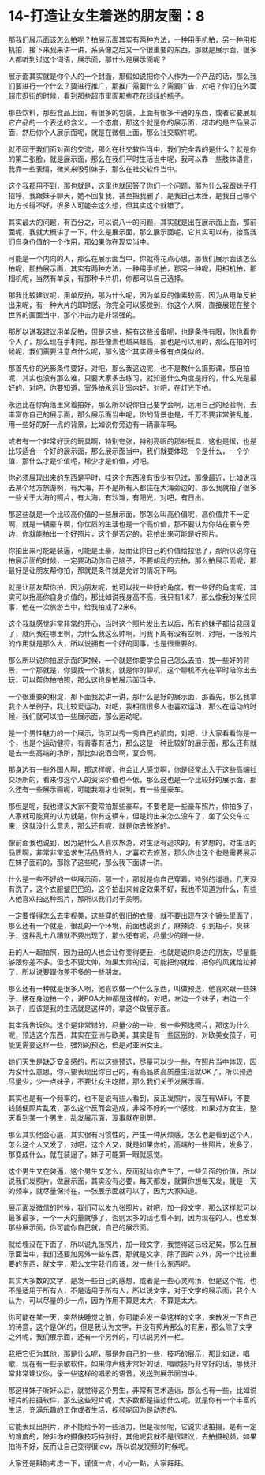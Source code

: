# 14-打造让女生着迷的朋友圈：8

那我们展示面该怎么拍呢？拍展示面其实有两种方法，一种用手机拍，另一种用相机拍，接下来我来讲一讲，系头像之后又一个很重要的东西，那就是展示面，很多人都听到过这个词语，展示面，那什么是展示面呢？

展示面其实就是你个人的一个封面，那假如说把你个人作为一个产品的话，那么我们要进行一个什么？要进行推广，那推广需要什么？需要广告，对吧？你们在外面超市逛街的时候，看到那些超市里面那些花花绿绿的瓶子。

那些饮料，那些食品上面，有很多的包装，上面有很多卡通的东西，或者它要展现它产品的一个表达的含义，一个态度，那这个就是你的展示面，超市的是产品展示面，然后你个人展示面呢，就是在微信上面，那么社交软件呢。

就不同于我们面对面的交流，那么在社交软件当中，我们完全靠的是什么？就是你的第二张脸，就是展示面，那么在我们平时生活当中呢，我可以靠一些肢体语言，我靠一些表情，微笑来吸引妹子，那么在社交软件当中。

这个我都用不到，那也就是，这里也就回答了你们一个问题，那为什么我跟妹子打招呼，我跟妹子聊天，她不回复我，甚至把我删了，是我自己太挫，是我自己哪个地方长得不好，很多人可能会这么想，但其实这个就错了。

其实最大的问题，有百分之，可以说八十的问题，其实就是出在展示面上面，那前面呢，我就大概讲了一下，什么是展示面，那么展示面呢，它其实可以有，抬高我们自身价值的一个作用，那如果你在现实当中。

可能是一个内向的人，那么在展示面当中，你就得花点心思，那我们展示面该怎么拍呢，那拍展示面，其实有两种方法，一种用手机拍，那另一种呢，用相机拍，那相机呢，当然有单反，有那种卡片机，你都可以自己选择。

那我比较建议呢，用单反拍，那为什么呢，因为单反的像素较高，因为从用单反拍出来呢，有一种大片的即时感，你完全可以感觉到，你这个人啊，直接展现在整个世界的画面当中，那个冲击力是非常强的。

那所以说我建议用单反拍，但是这些，拥有这些设备呢，也是条件有限，你也看你个人了，那么现在手机呢，那些像素也越来越高，那也是可以用的，那么在拍的时候呢，我们需要注意点什么呢，那么这个其实跟头像有点类似的。

那首先你的光影条件要好，对吧，那么我这边呢，也不是教什么摄影课，那自拍呢，其实也没有那么难，只要大家多去练习，就知道什么角度是好的，什么光是最好的，对吧，你要知道，室外拍永远比室内好，对吧，在灯光下拍。

永远比在你角落里窝着拍好，那么所以说你自己要学会啊，运用自己的经验啊，去丰富你自己的展示面，那么展示面当中呢，你的背景也是，千万不要非常脏乱差，用一些好的好一点的背景，比如说你旁边有一辆豪车啊。

或者有一个非常好玩的玩具啊，特别夸张，特别亮眼的那些玩具，这也是很，也是比较适合一个好的展示面，那么展示面当中，我们就要体现一个是什么，一个价值，那什么才是价值呢，稀少才是价值，对吧。

你必须展现出来的东西是平时，哇这个东西没有很少有见过，那像最近，比如说我去某个地方旅游啊，有大海，并不是所有人都住在大海旁边的，那么我就拍了很多一些关于大海的照片，有大海，有沙滩，有阳光，对吧，有日出。

那这些就是一个比较高价值的一些展示面，那怎么叫高价值呢，高价值并不一定啊，就是一辆豪车啊，你优质的生活也是一个高价值，那不要认为你站在豪车旁边，你就能拍出一个好照片，这个是否定的，我拍出来可能是好照片。

你拍出来可能是装逼，可能是土豪，反而让你自己的价值给拉低了，那所以说你在拍展示面的时候，一定要动动你自己脑子，不要胡乱的去拍，那么拍展示面呢，那最好是让朋友帮你拍，那就是条件就是允许的情况下啊。

就是让朋友帮你拍，因为朋友呢，他可以找一些好的角度，有一些好的角度呢，其实可以抬高你自身价值的，那比如说我身高不高，我只有1米7，那么像我的某位同事，他在一次旅游当中，给我拍成了2米6。

这个我就感觉非常非常的开心，当时这个照片发出去以后，所有的妹子都给我回复了，就问我在哪里啊，为什么我这么帅啊，问我下周有没有空啊，对吧，一张照片的作用就是那么大，所以说拥有一个好的同事，也是很重要的。

那么所以说你拍展示面的时候，一个就是你要学会自己怎么去拍，找一些好的背景，一个那就是，你要找一个朋友，就是你的聊机，这个聊机不光在平时陪你出去玩，可以帮你拍拍照，那么这也是拍展示面当中。

一个很重要的积淀，那下面我就讲一讲，那什么是好的展示面，那首先，那么我拿我个人举例子，我比较爱运动，对吧，我相信很多人也喜欢运动，那么在运动的时候，我们就可以拍一些展示面，那么运动呢。

是一个男性魅力的一个展示，你可以秀一秀自己的肌肉，对吧，让大家看看你是一个，也是个运动健将，有青春有活力，那么这是一种比较好的展示面，那么还有就是去一些高端的场所，那比如说酒会啊，宴会啊。

那身边有一些外国人啊，那这样呢，也会让人感觉啊，你是经常出入于这些高端社交场所的，看来你这个人的资深价值也不低，那么这也是一个比较好的展示面，那么还有一些展示面呢，可能我刚才也说到，有一些是豪车。

那但是呢，我也建议大家不要常拍那些豪车，不要老是一些豪车照片，你拍多了，人家就可能真的认为就是，你有这辆车，但是约出来怎么没车了，坐了公交车过来，这就没什么意思，那么还有呢，就是你去旅游的。

像前面我也说到，因为是什么人喜欢旅游，对生活有追求的，有梦想的，对生活的品质啊，非常非常追求生活品质的人，才喜欢去旅游，那么你也这个也是需要展示在妹子面前的，那除了这些呢，那么我下面讲一讲。

什么是一些不好的一些展示面，那一个，那就是你自己穿着，特别的邋遢，几天没有洗了，这个衣服皱巴巴的，这个拍出来肯定效果不好，我也不知道为什么，有些人他喜欢拍这种照片，那所以我们对于美啊。

一定要懂得怎么去审视美，这些穿的很旧的衣服，就不要出现在这个镜头里面了，那么还有一个就是，很乱的一个环境，前面也说到了，麻辣烫，引到瓶子，臭袜子，这种乱七八糟就不要出现了，那么还有呢，尽量少的跟一些。

丑的人一起拍照，因为丑的人也会让你变得更丑，也就是说你身边的朋友，尽量能够跟你差不多，但也不要太帅，如果太帅的话，可能把你就给，把你的风就给拉掉了，所以说要跟你差不多的一些朋友。

那么还有一种就是很多人啊，他喜欢做一个什么东西，叫做预选，他喜欢跟一些妹子，搂在身边拍一个，说POA大神都是这样的，对吧，左边一个妹子，右边一个妹子，应该是我的生活就是这样的，拿这个做展示面。

其实我告诉你，这个是非常错的，尽量少的一些，做一些预选照片，那这为什么呢，预选这个东西，其实在亚洲与欧美，其实是有一些区别的，对欧美女孩子，可能更需要这样一些，强烈的预选，但是对亚洲女生。

她们天生是缺乏安全感的，所以这些预选，尽量可以少一些，在照片当中体现，因为没什么意思，你只要表现出你自己的，有高品质高质量生活就OK了，所以预选尽量少，少一点妹子，不要让女生吃醋，那么我们关于发展示面。

其实也是有一个频率的，也不是说有些人看到，反正发照片，现在有WiFi，不要钱随便照片乱发，那么这个反而会造成，非常不好的一个感觉，如果对方女生，整天看到某一个男生，乱发展示面，没事就在刷屏。

那么其实他会心底，其实很有习惯性的，产生一种厌烦感，怎么老是看到这个人，怎么这个人又发了，对吧，这个人又，就是如果你的，高端的一些照片，发多了，那变成什么，就在装逼了，妹子可能第一眼就感觉。

这个男生又在装逼，这个男生又怎么，反而就给你产生了，一些负面的价值，所以说我们发照片，做展示面，其实没有必要，每天都发，就算你想每天发，就是一天的频率，就尽量保持在，一张展示面就可以了，因为大家知道。

展示面发微信的时候，我们可以发九张照片，对吧，加一段文字，那么这样就可以最多最多，一个一天的量就够了，否则太多的话也看不到，因为现在的人，也爱发那些展示面，你可能你自己就，自己的展示面。

就给埋没在下面了，所以说九张照片，加一段文字，我觉得这已经足矣，那么在展示面当中，我们还要加另外一些东西，那就是文字，除了图片以外，另一个比较重要的东西，就文字，那么文字我们应该，发一些什么东西呢。

其实大多数的文字，是发一些自己的感想，或者是一些心灵鸡汤，但是这个呢，也不是适用于所有人，不是适用于所有人，所以说文字，对于文字的展示面，我个人认为，可以尽量的少一点，因为作用不算是太大，不算是太大。

你可能在某一天，突然快睡觉之前，你可能会发一条这样的文字，来散发一下自己的诗意，这个是OK的，但是我认为文字，并没有照片那么的有用，那么除了文字之外呢，我们展示面，还有一个另外的，可以说另外一栏。

我把它归为其他，那是什么呢，那是你自己的一些，技巧的展示，那比如说，唱歌，现在有一些录歌软件，如果你声线非常好的话，唱歌技巧非常好的话，那我非常非常建议你，录一些这样的唱歌的语音，发送到展示面当中。

那这样妹子听好以后，就觉得这个男生，非常有艺术造诣，那么也有一些，比如说短片的拍摄软件，那么这些短片呢，大多数都是描述什么呢，就是你有一个丰富的生活，充满乐趣的工作或者生活，视频呢因为是动态的。

它能表现出照片，所不能给予的一些活力，但是视频呢，它说实话拍摄，是有一定的难度的，除非你的摄像技巧特别好，其他呢我就不是很建议，去拍摄视频，如果拍得不好，反而让自己变得很low，所以说发视频的时候呢。

大家还是斟酌考虑一下，谨慎一点，小心一點，大家拜拜。